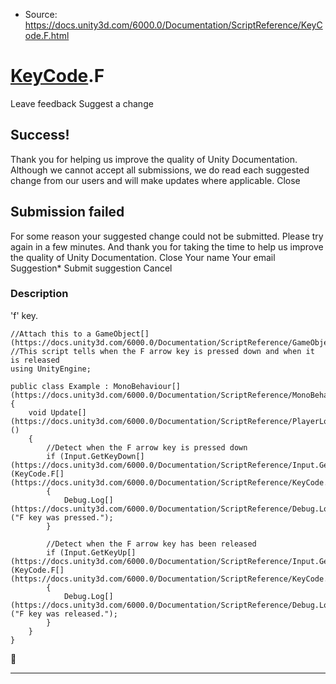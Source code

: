 * Source: https://docs.unity3d.com/6000.0/Documentation/ScriptReference/KeyCode.F.html

#  [KeyCode](https://docs.unity3d.com/6000.0/Documentation/ScriptReference/KeyCode.html).F
Leave feedback
Suggest a change
## Success!
Thank you for helping us improve the quality of Unity Documentation. Although we cannot accept all submissions, we do read each suggested change from our users and will make updates where applicable.
Close
## Submission failed
For some reason your suggested change could not be submitted. Please <a>try again</a> in a few minutes. And thank you for taking the time to help us improve the quality of Unity Documentation.
Close
Your name Your email Suggestion* Submit suggestion
Cancel
### Description
'f' key.
```
//Attach this to a GameObject[](https://docs.unity3d.com/6000.0/Documentation/ScriptReference/GameObject.html)
//This script tells when the F arrow key is pressed down and when it is released
using UnityEngine;  
  
public class Example : MonoBehaviour[](https://docs.unity3d.com/6000.0/Documentation/ScriptReference/MonoBehaviour.html)
{
    void Update[](https://docs.unity3d.com/6000.0/Documentation/ScriptReference/PlayerLoop.Update.html)()
    {
        //Detect when the F arrow key is pressed down
        if (Input.GetKeyDown[](https://docs.unity3d.com/6000.0/Documentation/ScriptReference/Input.GetKeyDown.html)(KeyCode.F[](https://docs.unity3d.com/6000.0/Documentation/ScriptReference/KeyCode.F.html)))
        {
            Debug.Log[](https://docs.unity3d.com/6000.0/Documentation/ScriptReference/Debug.Log.html)("F key was pressed.");
        }  
  
        //Detect when the F arrow key has been released
        if (Input.GetKeyUp[](https://docs.unity3d.com/6000.0/Documentation/ScriptReference/Input.GetKeyUp.html)(KeyCode.F[](https://docs.unity3d.com/6000.0/Documentation/ScriptReference/KeyCode.F.html)))
        {
            Debug.Log[](https://docs.unity3d.com/6000.0/Documentation/ScriptReference/Debug.Log.html)("F key was released.");
        }
    }
}

```

* * *

